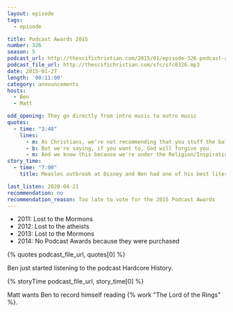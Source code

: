 ```yaml
---
layout: episode
tags:
  - episode

title: Podcast Awards 2015
number: 326
season: 5
podcast_url: http://thescifichristian.com/2015/01/episode-326-podcast-awards-2015/
podcast_file_url: http://thescifichristian.com/sfc/sfc0326.mp3
date: 2015-01-27
length: '00:11:00'
category: announcements
hosts:
  - Ben
  - Matt

odd_opening: They go directly from intro music to outro music
quotes:
  - time: "3:48"
    lines:
      - m: As Christians, we're not recommending that you stuff the ballot.
      - b: But we're saying, if you want to, God will forgive you.
      - m: And we know this because we're under the Religion/Inspiration category.
story_time:
  - time: "7:00"
    title: Measles outbreak at Disney and Ben had one of his best literary experiences

last_listen: 2020-04-21
recommendation: no
recommendation_reason: Too late to vote for the 2015 Podcast Awards
---
```

- 2011: Lost to the Mormons
- 2012: Lost to the atheists
- 2013: Lost to the Mormons
- 2014: No Podcast Awards because they were purchased

{% quotes podcast_file_url, quotes[0] %}

Ben just started listening to the podcast Hardcore History.

{% storyTime podcast_file_url, story_time[0] %}

Matt wants Ben to record himself reading {% work "The Lord of the Rings" %}.